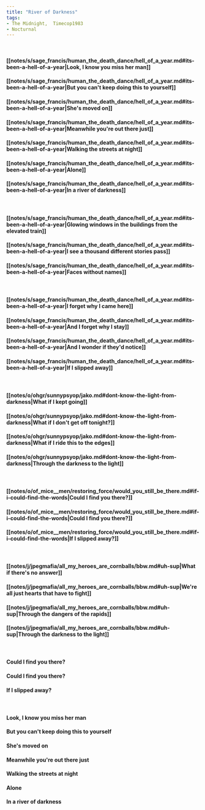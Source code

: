 ```yaml
---
title: "River of Darkness"
tags:
- The Midnight,  Timecop1983
- Nocturnal
---
```

&nbsp;
#### [[notes/s/sage_francis/human_the_death_dance/hell_of_a_year.md#its-been-a-hell-of-a-year|Look, I know you miss her man]]
#### [[notes/s/sage_francis/human_the_death_dance/hell_of_a_year.md#its-been-a-hell-of-a-year|But you can't keep doing this to yourself]]
#### [[notes/s/sage_francis/human_the_death_dance/hell_of_a_year.md#its-been-a-hell-of-a-year|She's moved on]]
#### [[notes/s/sage_francis/human_the_death_dance/hell_of_a_year.md#its-been-a-hell-of-a-year|Meanwhile you're out there just]]
#### [[notes/s/sage_francis/human_the_death_dance/hell_of_a_year.md#its-been-a-hell-of-a-year|Walking the streets at night]]
#### [[notes/s/sage_francis/human_the_death_dance/hell_of_a_year.md#its-been-a-hell-of-a-year|Alone]]
#### [[notes/s/sage_francis/human_the_death_dance/hell_of_a_year.md#its-been-a-hell-of-a-year|In a river of darkness]]
&nbsp;
#### [[notes/s/sage_francis/human_the_death_dance/hell_of_a_year.md#its-been-a-hell-of-a-year|Glowing windows in the buildings from the elevated train]]
#### [[notes/s/sage_francis/human_the_death_dance/hell_of_a_year.md#its-been-a-hell-of-a-year|I see a thousand different stories pass]]
#### [[notes/s/sage_francis/human_the_death_dance/hell_of_a_year.md#its-been-a-hell-of-a-year|Faces without names]]
&nbsp;
#### [[notes/s/sage_francis/human_the_death_dance/hell_of_a_year.md#its-been-a-hell-of-a-year|I forget why I came here]]
#### [[notes/s/sage_francis/human_the_death_dance/hell_of_a_year.md#its-been-a-hell-of-a-year|And I forget why I stay]]
#### [[notes/s/sage_francis/human_the_death_dance/hell_of_a_year.md#its-been-a-hell-of-a-year|And I wonder if they'd notice]]
#### [[notes/s/sage_francis/human_the_death_dance/hell_of_a_year.md#its-been-a-hell-of-a-year|If I slipped away]]
&nbsp;
#### [[notes/o/ohgr/sunnypsyop/jako.md#dont-know-the-light-from-darkness|What if I kept going]]
#### [[notes/o/ohgr/sunnypsyop/jako.md#dont-know-the-light-from-darkness|What if I don't get off tonight?]]
#### [[notes/o/ohgr/sunnypsyop/jako.md#dont-know-the-light-from-darkness|What if I ride this to the edges]]
#### [[notes/o/ohgr/sunnypsyop/jako.md#dont-know-the-light-from-darkness|Through the darkness to the light]]
&nbsp;
#### [[notes/o/of_mice__men/restoring_force/would_you_still_be_there.md#if-i-could-find-the-words|Could I find you there?]]
#### [[notes/o/of_mice__men/restoring_force/would_you_still_be_there.md#if-i-could-find-the-words|Could I find you there?]]
#### [[notes/o/of_mice__men/restoring_force/would_you_still_be_there.md#if-i-could-find-the-words|If I slipped away?]]
&nbsp;
#### [[notes/j/jpegmafia/all_my_heroes_are_cornballs/bbw.md#uh-sup|What if there's no answer]]
#### [[notes/j/jpegmafia/all_my_heroes_are_cornballs/bbw.md#uh-sup|We're all just hearts that have to fight]]
#### [[notes/j/jpegmafia/all_my_heroes_are_cornballs/bbw.md#uh-sup|Through the dangers of the rapids]]
#### [[notes/j/jpegmafia/all_my_heroes_are_cornballs/bbw.md#uh-sup|Through the darkness to the light]]
&nbsp;
#### Could I find you there?
#### Could I find you there?
#### If I slipped away?
&nbsp;
#### Look, I know you miss her man
#### But you can't keep doing this to yourself
#### She's moved on
#### Meanwhile you're out there just 
#### Walking the streets at night
#### Alone
#### In a river of darkness
